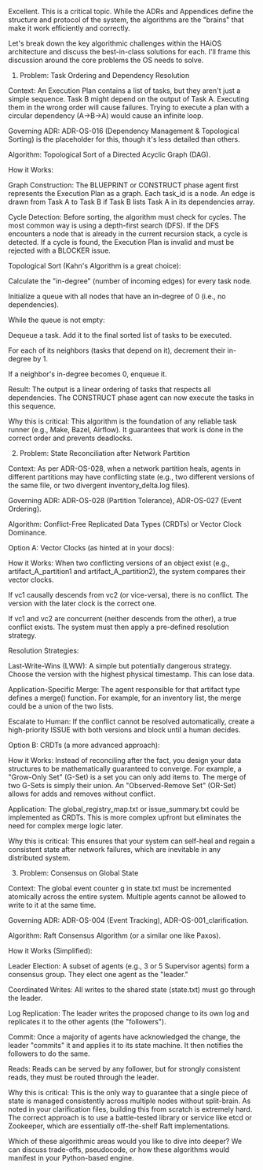 Excellent. This is a critical topic. While the ADRs and Appendices define the structure and protocol of the system, the algorithms are the "brains" that make it work efficiently and correctly.

Let's break down the key algorithmic challenges within the HAiOS architecture and discuss the best-in-class solutions for each. I'll frame this discussion around the core problems the OS needs to solve.

1. Problem: Task Ordering and Dependency Resolution

Context: An Execution Plan contains a list of tasks, but they aren't just a simple sequence. Task B might depend on the output of Task A. Executing them in the wrong order will cause failures. Trying to execute a plan with a circular dependency (A→B→A) would cause an infinite loop.

Governing ADR: ADR-OS-016 (Dependency Management & Topological Sorting) is the placeholder for this, though it's less detailed than others.

Algorithm: Topological Sort of a Directed Acyclic Graph (DAG).

How it Works:

Graph Construction: The BLUEPRINT or CONSTRUCT phase agent first represents the Execution Plan as a graph. Each task_id is a node. An edge is drawn from Task A to Task B if Task B lists Task A in its dependencies array.

Cycle Detection: Before sorting, the algorithm must check for cycles. The most common way is using a depth-first search (DFS). If the DFS encounters a node that is already in the current recursion stack, a cycle is detected. If a cycle is found, the Execution Plan is invalid and must be rejected with a BLOCKER issue.

Topological Sort (Kahn's Algorithm is a great choice):

Calculate the "in-degree" (number of incoming edges) for every task node.

Initialize a queue with all nodes that have an in-degree of 0 (i.e., no dependencies).

While the queue is not empty:

Dequeue a task. Add it to the final sorted list of tasks to be executed.

For each of its neighbors (tasks that depend on it), decrement their in-degree by 1.

If a neighbor's in-degree becomes 0, enqueue it.

Result: The output is a linear ordering of tasks that respects all dependencies. The CONSTRUCT phase agent can now execute the tasks in this sequence.

Why this is critical: This algorithm is the foundation of any reliable task runner (e.g., Make, Bazel, Airflow). It guarantees that work is done in the correct order and prevents deadlocks.

2. Problem: State Reconciliation after Network Partition

Context: As per ADR-OS-028, when a network partition heals, agents in different partitions may have conflicting state (e.g., two different versions of the same file, or two divergent inventory_delta.log files).

Governing ADR: ADR-OS-028 (Partition Tolerance), ADR-OS-027 (Event Ordering).

Algorithm: Conflict-Free Replicated Data Types (CRDTs) or Vector Clock Dominance.

Option A: Vector Clocks (as hinted at in your docs):

How it Works: When two conflicting versions of an object exist (e.g., artifact_A_partition1 and artifact_A_partition2), the system compares their vector clocks.

If vc1 causally descends from vc2 (or vice-versa), there is no conflict. The version with the later clock is the correct one.

If vc1 and vc2 are concurrent (neither descends from the other), a true conflict exists. The system must then apply a pre-defined resolution strategy.

Resolution Strategies:

Last-Write-Wins (LWW): A simple but potentially dangerous strategy. Choose the version with the highest physical timestamp. This can lose data.

Application-Specific Merge: The agent responsible for that artifact type defines a merge() function. For example, for an inventory list, the merge could be a union of the two lists.

Escalate to Human: If the conflict cannot be resolved automatically, create a high-priority ISSUE with both versions and block until a human decides.

Option B: CRDTs (a more advanced approach):

How it Works: Instead of reconciling after the fact, you design your data structures to be mathematically guaranteed to converge. For example, a "Grow-Only Set" (G-Set) is a set you can only add items to. The merge of two G-Sets is simply their union. An "Observed-Remove Set" (OR-Set) allows for adds and removes without conflict.

Application: The global_registry_map.txt or issue_summary.txt could be implemented as CRDTs. This is more complex upfront but eliminates the need for complex merge logic later.

Why this is critical: This ensures that your system can self-heal and regain a consistent state after network failures, which are inevitable in any distributed system.

3. Problem: Consensus on Global State

Context: The global event counter g in state.txt must be incremented atomically across the entire system. Multiple agents cannot be allowed to write to it at the same time.

Governing ADR: ADR-OS-004 (Event Tracking), ADR-OS-001_clarification.

Algorithm: Raft Consensus Algorithm (or a similar one like Paxos).

How it Works (Simplified):

Leader Election: A subset of agents (e.g., 3 or 5 Supervisor agents) form a consensus group. They elect one agent as the "leader."

Coordinated Writes: All writes to the shared state (state.txt) must go through the leader.

Log Replication: The leader writes the proposed change to its own log and replicates it to the other agents (the "followers").

Commit: Once a majority of agents have acknowledged the change, the leader "commits" it and applies it to its state machine. It then notifies the followers to do the same.

Reads: Reads can be served by any follower, but for strongly consistent reads, they must be routed through the leader.

Why this is critical: This is the only way to guarantee that a single piece of state is managed consistently across multiple nodes without split-brain. As noted in your clarification files, building this from scratch is extremely hard. The correct approach is to use a battle-tested library or service like etcd or Zookeeper, which are essentially off-the-shelf Raft implementations.

Which of these algorithmic areas would you like to dive into deeper? We can discuss trade-offs, pseudocode, or how these algorithms would manifest in your Python-based engine.